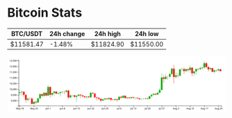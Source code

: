 # Bitcoin Stats

BTC/USDT|24h change|24h high|24h low|
|---|---|---|---|
|$11581.47|-1.48%|$11824.90|$11550.00|

<img src="./chart.svg">
